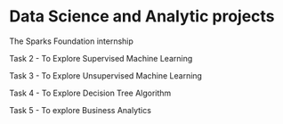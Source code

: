 # Data Science and Analytic projects
The Sparks Foundation internship

Task 2 - To Explore Supervised Machine Learning 

Task 3 - To Explore Unsupervised Machine Learning 

Task 4 - To Explore Decision Tree Algorithm

Task 5 - To explore Business Analytics 
